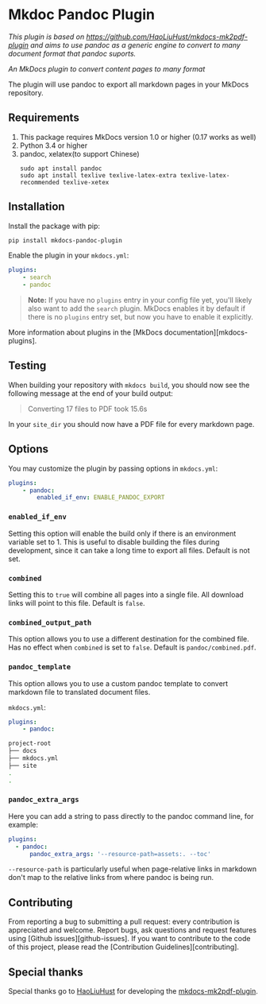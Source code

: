 # Mkdoc Pandoc Plugin

*This plugin is based on https://github.com/HaoLiuHust/mkdocs-mk2pdf-plugin and aims to
use pandoc as a generic engine to convert to many document format that pandoc suports.*

*An MkDocs plugin to convert content pages to many format*

The plugin will use pandoc to export all markdown pages in your MkDocs repository.

## Requirements

1. This package requires MkDocs version 1.0 or higher (0.17 works as well)
2. Python 3.4 or higher
3. pandoc, xelatex(to support Chinese)
   ```
   sudo apt install pandoc
   sudo apt install texlive texlive-latex-extra texlive-latex-recommended texlive-xetex
   ```

## Installation

Install the package with pip:

```bash
pip install mkdocs-pandoc-plugin
```

Enable the plugin in your `mkdocs.yml`:

```yaml
plugins:
    - search
    - pandoc
```

> **Note:** If you have no `plugins` entry in your config file yet, you'll likely also want to add the `search` plugin. MkDocs enables it by default if there is no `plugins` entry set, but now you have to enable it explicitly.

More information about plugins in the [MkDocs documentation][mkdocs-plugins].

## Testing

When building your repository with `mkdocs build`, you should now see the following message at the end of your build output:

> Converting 17 files to PDF took 15.6s

In your `site_dir` you should now have a PDF file for every markdown page.

## Options

You may customize the plugin by passing options in `mkdocs.yml`:

```yaml
plugins:
    - pandoc:
        enabled_if_env: ENABLE_PANDOC_EXPORT
```

### `enabled_if_env`

Setting this option will enable the build only if there is an environment variable set to 1. This is useful to disable building the files during development, since it can take a long time to export all files. Default is not set.

### `combined`

Setting this to `true` will combine all pages into a single file. All download links will point to this file. Default is `false`.

### `combined_output_path`

This option allows you to use a different destination for the combined file. Has no effect when `combined` is set to `false`. Default is `pandoc/combined.pdf`.

### `pandoc_template`

This option allows you to use a custom pandoc template to convert markdown file to translated document files.

`mkdocs.yml`:
```yaml
plugins:
    - pandoc:
```
```bash
project-root
├── docs
├── mkdocs.yml
├── site
.
.
```

### `pandoc_extra_args`

Here you can add a string to pass directly to the pandoc command line, for example:

```yaml
plugins:
  - pandoc:
      pandoc_extra_args: '--resource-path=assets:. --toc'
```

`--resource-path` is particularly useful when page-relative links in markdown don't map to the relative links from where pandoc is being run.


## Contributing

From reporting a bug to submitting a pull request: every contribution is appreciated and welcome. Report bugs, ask questions and request features using [Github issues][github-issues].
If you want to contribute to the code of this project, please read the [Contribution Guidelines][contributing].

## Special thanks

Special thanks go to [HaoLiuHust](https://github.com/haoliuhust) for developing the [mkdocs-mk2pdf-plugin](https://github.com/HaoLiuHust/mkdocs-mk2pdf-plugin).
